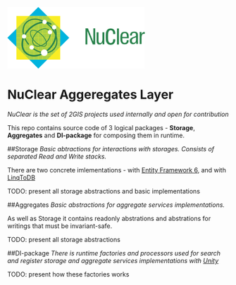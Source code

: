 ![NuClear](media/nuclear-logo.png)
# NuClear Aggeregates Layer
_NuClear is the set of 2GIS projects used internally and open for contribution_

This repo contains source code of 3 logical packages - **Storage**, **Aggregates** and **DI-package** for composing them in runtime. 

##Storage
_Basic abtractions for interactions with storages. Consists of separated Read and Write stacks._

There are two concrete imlementations - with [Entity Framework 6][ef6], and with [LinqToDB][linq-to-db]

TODO: present all storage abstractions and basic implementations

##Aggregates
_Basic abstractions for aggregate services implementations._

As well as Storage it contains readonly abstrations and abstrations for writings that must be invariant-safe.

TODO: present all storage abstractions

##DI-package
_There is runtime factories and processors used for search and register storage and aggregate services implementations with [Unity][unity]_

TODO: present how these factories works

[ef6]: http://entityframework.codeplex.com/
[linq-to-db]: https://github.com/linq2db/linq2db
[unity]: [https://unity.codeplex.com/]

